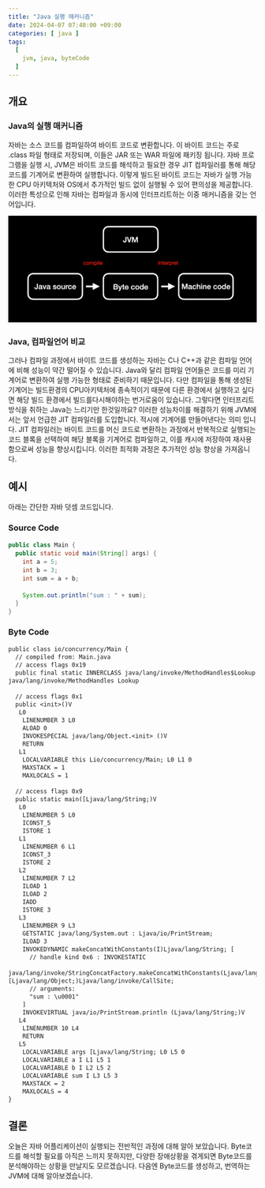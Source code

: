 ```yaml
---
title: "Java 실행 매커니즘"
date: 2024-04-07 07:40:00 +09:00
categories: [ java ]
tags:
  [
    jvm, java, byteCode
  ]
---
```

## 개요


### Java의 실행 매커니즘 
자바는 소스 코드를 컴파일하여 바이트 코드로 변환합니다. 이 바이트 코드는 주로 .class 파일 형태로 저장되며, 이들은 JAR 또는 WAR 파일에 패키징 됩니다.
자바 프로그램을 실행 시, JVM은 바이트 코드를 해석하고 필요한 경우 JIT 컴파일러를 통해 해당 코드를 기계어로 변환하여 실행합니다.
이렇게 빌드된 바이트 코드는 자바가 실행 가능한 CPU 아키텍처와 OS에서 추가적인 빌드 없이 실행될 수 있어 편의성을 제공합니다. 이러한 특성으로 인해 자바는 컴파일과 동시에 인터프리트하는 이중 매커니즘을 갖는 언어입니다.

![java-compile.jpg](/assets/img/java-compile.jpg)

### Java, 컴파일언어 비교
그러나 컴파일 과정에서 바이트 코드를 생성하는 자바는 C나 C++과 같은 컴파일 언어에 비해 성능이 약간 떨어질 수 있습니다. Java와 달리 컴파일 언어들은 코드를 미리 기계어로 변환하여 실행 가능한 형태로 준비하기 때문입니다. 
다만 컴파일을 통해 생성된 기계어는 빌드환경의 CPU아키텍처에 종속적이기 때문에 다른 환경에서 실행하고 싶다면 해당 빌드 환경에서 빌드를다시해야하는 번거로움이 있습니다.
그렇다면 인터프리트방식을 취하는 Java는 느리기만 한것일까요? 이러한 성능차이를 해결하기 위해 JVM에서는 앞서 언급한 JIT 컴파일러를 도입합니다. 적시에 기계어를 만들어낸다는 의미 입니다.
JIT 컴파일러는 바이트 코드를 머신 코드로 변환하는 과정에서 반복적으로 실행되는 코드 블록을 선택하여 해당 블록을 기계어로 컴파일하고, 이를 캐시에 저장하여 재사용함으로써 성능을 향상시킵니다. 이러한 최적화 과정은 추가적인 성능 향상을 가져옵니다.

## 예시 
아래는 간단한 자바 덧셈 코드입니다.

### Source Code
```java
public class Main {
  public static void main(String[] args) {
    int a = 5;
    int b = 3;
    int sum = a + b;

    System.out.println("sum : " + sum);
  }
}
 ```

### Byte Code
```
public class io/concurrency/Main {
  // compiled from: Main.java
  // access flags 0x19
  public final static INNERCLASS java/lang/invoke/MethodHandles$Lookup java/lang/invoke/MethodHandles Lookup

  // access flags 0x1
  public <init>()V
   L0
    LINENUMBER 3 L0
    ALOAD 0
    INVOKESPECIAL java/lang/Object.<init> ()V
    RETURN
   L1
    LOCALVARIABLE this Lio/concurrency/Main; L0 L1 0
    MAXSTACK = 1
    MAXLOCALS = 1

  // access flags 0x9
  public static main([Ljava/lang/String;)V
   L0
    LINENUMBER 5 L0
    ICONST_5
    ISTORE 1
   L1
    LINENUMBER 6 L1
    ICONST_3
    ISTORE 2
   L2
    LINENUMBER 7 L2
    ILOAD 1
    ILOAD 2
    IADD
    ISTORE 3
   L3
    LINENUMBER 9 L3
    GETSTATIC java/lang/System.out : Ljava/io/PrintStream;
    ILOAD 3
    INVOKEDYNAMIC makeConcatWithConstants(I)Ljava/lang/String; [
      // handle kind 0x6 : INVOKESTATIC
      java/lang/invoke/StringConcatFactory.makeConcatWithConstants(Ljava/lang/invoke/MethodHandles$Lookup;Ljava/lang/String;Ljava/lang/invoke/MethodType;Ljava/lang/String;[Ljava/lang/Object;)Ljava/lang/invoke/CallSite;
      // arguments:
      "sum : \u0001"
    ]
    INVOKEVIRTUAL java/io/PrintStream.println (Ljava/lang/String;)V
   L4
    LINENUMBER 10 L4
    RETURN
   L5
    LOCALVARIABLE args [Ljava/lang/String; L0 L5 0
    LOCALVARIABLE a I L1 L5 1
    LOCALVARIABLE b I L2 L5 2
    LOCALVARIABLE sum I L3 L5 3
    MAXSTACK = 2
    MAXLOCALS = 4
}
 ```

## 결론 
오늘은 자바 어플리케이션이 실행되는 전반적인 과정에 대해 알아 보았습니다.
Byte코드를 해석할 필요를 아직은 느끼지 못하지만, 다양한 장애상황을 겪게되면 Byte코드를 분석해야하는 상황을 만날지도 모르겠습니다.
다음엔 Byte코드를 생성하고, 번역하는 JVM에 대해 알아보겠습니다.

